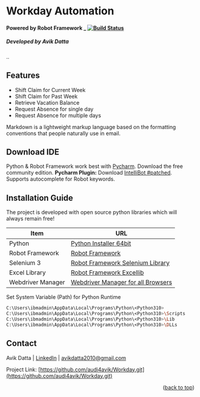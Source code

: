 # **Workday Automation**

#### Powered by Robot Framework _ [![Build Status](https://travis-ci.org/joemccann/dillinger.svg?branch=master)](#)
##### Developed by Avik Datta
..

## Features

- Shift Claim for Current Week
- Shift Claim for Past Week
- Retrieve Vacation Balance
- Request Absence for single day
- Request Absence for multiple days

Markdown is a lightweight markup language based on the formatting conventions
that people naturally use in email.


## Download IDE

Python & Robot Framework work best with [Pycharm](https://download.jetbrains.com/python/pycharm-community-2021.3.1.exe?_gl=1*1qd96xk*_ga*MTMwMDk3MjE5OS4xNjUzOTc3Njk1*_ga_9J976DJZ68*MTY1Mzk3NzY5NS4xLjEuMTY1Mzk3ODM4OC41Ng..&_ga=2.105859915.934492126.1653977695-1300972199.1653977695External%20Libraries). Download the free community edition.
**Pycharm Plugin:** Download [IntelliBot #patched](https://plugins.jetbrains.com/plugin/17424-intellibot-patched). Supports autocomplete for Robot keywords.

## Installation Guide

The project is developed with open source python libraries which will always remain free!

| Item | URL |
| ------ | ------ |
| Python | [Python Installer 64bit](https://www.python.org/ftp/python/3.10.0/python-3.10.0-amd64.exe) |
| Robot Framework | [Robot Framework ](https://pypi.org/project/robotframework/) |
| Selenium 3 | [Robot Framework Selenium Library ](https://pypi.org/project/robotframework-seleniumlibrary/) |
| Excel Library | [Robot Framework Excellib ](https://pypi.org/project/robotframework-excellib/) |
| Webdriver Manager | [Webdriver Manager for all Browsers ](https://pypi.org/project/webdriver-manager/) |


Set System Variable (Path) for Python Runtime

```sh
C:\Users\ibmadmin\AppData\Local\Programs\Python\<Python310>
C:\Users\ibmadmin\AppData\Local\Programs\Python\<Python310>\Scripts
C:\Users\ibmadmin\AppData\Local\Programs\Python\<Python310>\Lib
C:\Users\ibmadmin\AppData\Local\Programs\Python\<Python310>\DLLs
```

## Contact

Avik Datta | [LinkedIn](https://www.linkedin.com/in/avikdatta/) | avikdatta2010@gmail.com

Project Link: [https://github.com/audi4avik/Workday.git](https://github.com/audi4avik/Workday.git)


<p align="right">(<a href="#top">back to top</a>)</p>
